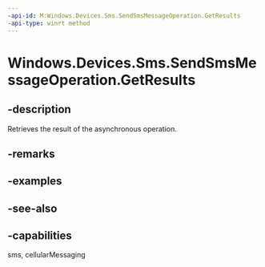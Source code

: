 ----api-id: M:Windows.Devices.Sms.SendSmsMessageOperation.GetResults
-api-type: winrt method
---<!-- Method syntaxpublic void GetResults()--># Windows.Devices.Sms.SendSmsMessageOperation.GetResults## -descriptionRetrieves the result of the asynchronous operation.## -remarks## -examples## -see-also## -capabilitiessms, cellularMessaging